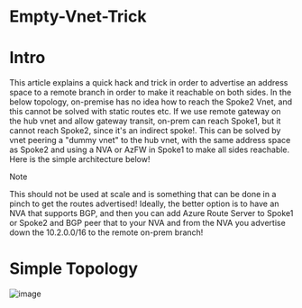# Empty-Vnet-Trick

# Intro
This article explains a quick hack and trick in order to advertise an address space to a remote branch in order to make it reachable on both sides. In the below topology, on-premise has no idea how to reach the Spoke2 Vnet, and this cannot be solved with static routes etc. If we use remote gateway on the hub vnet and allow gateway transit, on-prem can reach Spoke1, but it cannot reach Spoke2, since it's an indirect spoke!. This can be solved by vnet peering a "dummy vnet" to the hub vnet, with the same address space as Spoke2 and using a NVA or AzFW in Spoke1 to make all sides reachable. Here is the simple architecture below!

> [!NOTE]
> This should not be used at scale and is something that can be done in a pinch to get the routes advertised! Ideally, the better option is to have an NVA that supports BGP, and then you can add Azure Route Server to Spoke1 or Spoke2 and BGP peer that to your NVA and from the NVA you advertise down the 10.2.0.0/16 to the remote on-prem branch!

# Simple Topology
![image](https://github.com/user-attachments/assets/174814cf-f494-4e99-a723-323ae6af4431)
